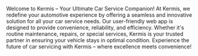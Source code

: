 Welcome to Kermis – Your Ultimate Car Service Companion! At Kermis, we redefine your automotive experience by offering a seamless and innovative solution for all your car service needs. Our user-friendly web app is designed to provide convenience, reliability, and efficiency. Whether it's routine maintenance, repairs, or special services, Kermis is your trusted partner in ensuring your vehicle stays in optimal condition. Experience the future of car servicing with Kermis – where excellence meets convenience!